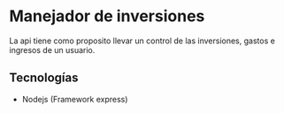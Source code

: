 # Manejador de inversiones

La api tiene como proposito llevar un control de las inversiones, gastos e ingresos de un usuario.

## Tecnologías
- Nodejs (Framework express)
